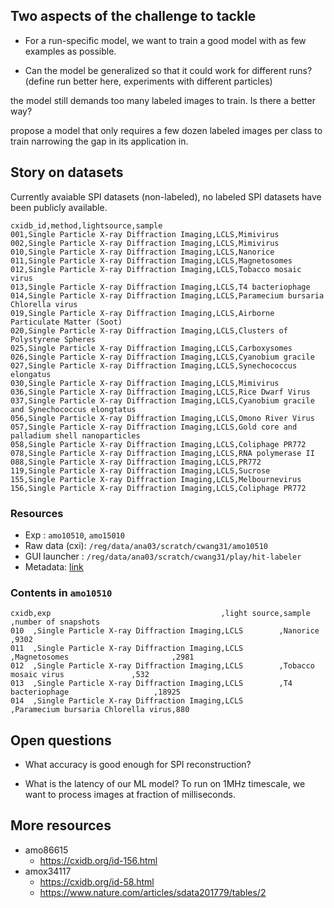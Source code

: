 ## Two aspects of the challenge to tackle

- For a run-specific model, we want to train a good model with as few examples
  as possible.

- Can the model be generalized so that it could work for different runs?
  (define run better here, experiments with different particles)

the model still demands too many labeled images to train.  Is there a better way?

propose a model that only requires a few dozen labeled images per class to train
narrowing the gap in its application in.


## Story on datasets

Currently avaiable SPI datasets (non-labeled), no labeled SPI datasets have been
publicly available.

```
cxidb_id,method,lightsource,sample
001,Single Particle X-ray Diffraction Imaging,LCLS,Mimivirus
002,Single Particle X-ray Diffraction Imaging,LCLS,Mimivirus
010,Single Particle X-ray Diffraction Imaging,LCLS,Nanorice
011,Single Particle X-ray Diffraction Imaging,LCLS,Magnetosomes
012,Single Particle X-ray Diffraction Imaging,LCLS,Tobacco mosaic virus
013,Single Particle X-ray Diffraction Imaging,LCLS,T4 bacteriophage
014,Single Particle X-ray Diffraction Imaging,LCLS,Paramecium bursaria Chlorella virus
019,Single Particle X-ray Diffraction Imaging,LCLS,Airborne Particulate Matter (Soot)
020,Single Particle X-ray Diffraction Imaging,LCLS,Clusters of Polystyrene Spheres
025,Single Particle X-ray Diffraction Imaging,LCLS,Carboxysomes
026,Single Particle X-ray Diffraction Imaging,LCLS,Cyanobium gracile
027,Single Particle X-ray Diffraction Imaging,LCLS,Synechococcus elongatus
030,Single Particle X-ray Diffraction Imaging,LCLS,Mimivirus
036,Single Particle X-ray Diffraction Imaging,LCLS,Rice Dwarf Virus
037,Single Particle X-ray Diffraction Imaging,LCLS,Cyanobium gracile and Synechococcus elongtatus
056,Single Particle X-ray Diffraction Imaging,LCLS,Omono River Virus
057,Single Particle X-ray Diffraction Imaging,LCLS,Gold core and palladium shell nanoparticles
058,Single Particle X-ray Diffraction Imaging,LCLS,Coliphage PR772
078,Single Particle X-ray Diffraction Imaging,LCLS,RNA polymerase II
088,Single Particle X-ray Diffraction Imaging,LCLS,PR772
119,Single Particle X-ray Diffraction Imaging,LCLS,Sucrose
155,Single Particle X-ray Diffraction Imaging,LCLS,Melbournevirus
156,Single Particle X-ray Diffraction Imaging,LCLS,Coliphage PR772
```


### Resources

- Exp           : `amo10510`, `amo15010`
- Raw data (cxi): `/reg/data/ana03/scratch/cwang31/amo10510`
- GUI launcher  : `/reg/data/ana03/scratch/cwang31/play/hit-labeler`
- Metadata: [link](https://docs.google.com/spreadsheets/d/1AM47pHdIfCe45-wn4MjE8a67Pk8GzzltmJoZdE4XVUw/edit?hl=en_US&hl=en_US#gid=0)


### Contents in `amo10510`

```
cxidb,exp                                      ,light source,sample                             ,number of snapshots
010  ,Single Particle X-ray Diffraction Imaging,LCLS        ,Nanorice                           ,9302
011  ,Single Particle X-ray Diffraction Imaging,LCLS        ,Magnetosomes                       ,2981
012  ,Single Particle X-ray Diffraction Imaging,LCLS        ,Tobacco mosaic virus               ,532
013  ,Single Particle X-ray Diffraction Imaging,LCLS        ,T4 bacteriophage                   ,18925
014  ,Single Particle X-ray Diffraction Imaging,LCLS        ,Paramecium bursaria Chlorella virus,880
```


## Open questions

- What accuracy is good enough for SPI reconstruction? 

- What is the latency of our ML model? To run on 1MHz timescale, we want to
  process images at fraction of milliseconds.


## More resources

- amo86615
  - https://cxidb.org/id-156.html
- amox34117
  - https://cxidb.org/id-58.html
  - https://www.nature.com/articles/sdata201779/tables/2
